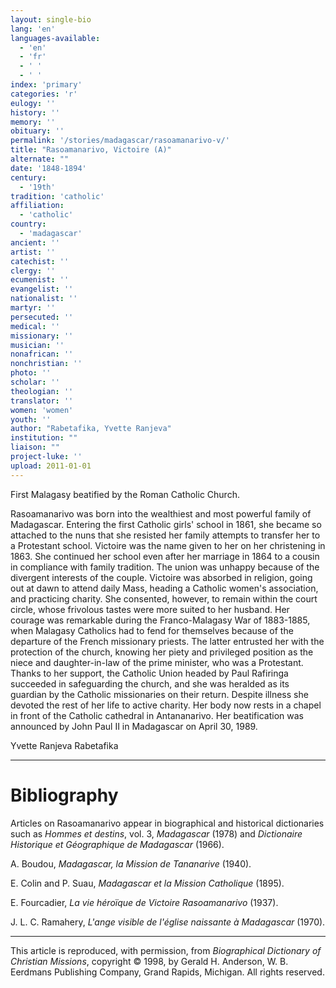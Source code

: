 ```yaml
---
layout: single-bio
lang: 'en'
languages-available:
  - 'en'
  - 'fr'
  - ' '
  - ' '
index: 'primary'
categories: 'r'
eulogy: ''
history: ''
memory: ''
obituary: ''
permalink: '/stories/madagascar/rasoamanarivo-v/'
title: "Rasoamanarivo, Victoire (A)"
alternate: ""
date: '1848-1894'
century:
  - '19th'
tradition: 'catholic'
affiliation:
  - 'catholic'
country:
  - 'madagascar'
ancient: ''
artist: ''
catechist: ''
clergy: ''
ecumenist: ''
evangelist: ''
nationalist: ''
martyr: ''
persecuted: ''
medical: ''
missionary: ''
musician: ''
nonafrican: ''
nonchristian: ''
photo: ''
scholar: ''
theologian: ''
translator: ''
women: 'women'
youth: ''
author: "Rabetafika, Yvette Ranjeva"
institution: ""
liaison: ""
project-luke: ''
upload: 2011-01-01
---
```




First Malagasy beatified by the Roman Catholic Church.

Rasoamanarivo was born into the wealthiest and most powerful family of Madagascar. Entering the first Catholic girls' school in 1861, she became so attached to the nuns that she resisted her family attempts to transfer her to a Protestant school. Victoire was the name given to her on her christening in 1863. She continued her school even after her marriage in 1864 to a cousin in compliance with family tradition. The union was unhappy because of the divergent interests of the couple. Victoire was absorbed in religion, going out at dawn to attend daily Mass, heading a Catholic women's association, and practicing charity. She consented, however, to remain within the court circle, whose frivolous tastes were more suited to her husband. Her courage was remarkable during the Franco-Malagasy War of 1883-1885, when Malagasy Catholics had to fend for themselves because of the departure of the French missionary priests. The latter entrusted her with the protection of the church, knowing her piety and privileged position as the niece and daughter-in-law of the prime minister, who was a Protestant. Thanks to her support, the Catholic Union headed by Paul Rafiringa succeeded in safeguarding the church, and she was heralded as its guardian by the Catholic missionaries on their return. Despite illness she devoted the rest of her life to active charity. Her body now rests in a chapel in front of the Catholic cathedral in Antananarivo. Her beatification was announced by John Paul II in Madagascar on April 30, 1989.

Yvette Ranjeva Rabetafika

---

# Bibliography

Articles on Rasoamanarivo appear in biographical and historical dictionaries such as *Hommes et destins*, vol. 3, *Madagascar* (1978) and *Dictionaire Historique et Géographique de Madagascar* (1966).

A. Boudou, *Madagascar, la Mission de Tananarive* (1940).

E. Colin and P. Suau, *Madagascar et la Mission Catholique* (1895).

E. Fourcadier, *La vie héroïque de Victoire Rasoamanarivo* (1937).

J. L. C. Ramahery, *L'ange visible de l'église naissante à Madagascar* (1970).

---

This article is reproduced, with permission, from *Biographical Dictionary of Christian Missions*,   copyright &copy; 1998, by Gerald H. Anderson, W. B. Eerdmans Publishing Company, Grand Rapids, Michigan.  All rights reserved.
